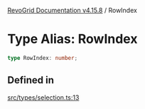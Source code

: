 [RevoGrid Documentation v4.15.8](README.md) / RowIndex

# Type Alias: RowIndex

```ts
type RowIndex: number;
```

## Defined in

[src/types/selection.ts:13](https://github.com/revolist/revogrid/blob/2ac43d2713c9d394ff33675f959c6432bf5aa023/src/types/selection.ts#L13)
